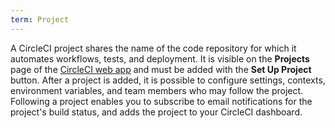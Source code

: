 ```yaml
---
term: Project
---
```


A CircleCI project shares the name of the code repository for which it automates workflows, tests, and deployment. It is visible on the **Projects** page of the [CircleCI web app](https://app.circleci.com/) and must be added with the **Set Up Project** button. After a project is added, it is possible to configure settings, contexts, environment variables, and team members who may follow the project. Following a project enables you to subscribe to email notifications for the project's build status, and adds the project to your CircleCI dashboard.

